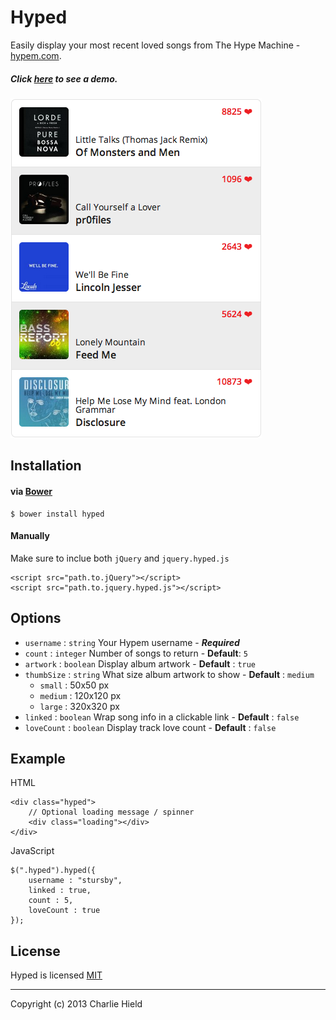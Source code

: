 # Hyped

Easily display your most recent loved songs from The Hype Machine - [hypem.com](http://hypem.com). 

##### Click [here](http://sandbox.charliehield.com/hyped/) to see a demo.

![Screenshot](images/screenshot.png)

## Installation

#### via [Bower](http://bower.io)

    $ bower install hyped

#### Manually

Make sure to inclue both `jQuery` and `jquery.hyped.js`

    <script src="path.to.jQuery"></script>
    <script src="path.to.jquery.hyped.js"></script>

## Options

- `username` : `string` Your Hypem username - ***Required***
- `count` : `integer` Number of songs to return - **Default**: `5`
- `artwork` : `boolean` Display album artwork - **Default** : `true`
- `thumbSize` : `string` What size album artwork to show - **Default** : `medium`
    - `small` : 50x50 px
    - `medium` : 120x120 px
    - `large` : 320x320 px
- `linked` : `boolean` Wrap song info in a clickable link - **Default** : `false`
- `loveCount` : `boolean` Display track love count - **Default** : `false`


## Example

HTML

    <div class="hyped">
    	// Optional loading message / spinner
    	<div class="loading"></div>
    </div>

JavaScript

    $(".hyped").hyped({
        username : "stursby",
        linked : true,
        count : 5,
        loveCount : true
    });
   

## License

Hyped is licensed [MIT](http://opensource.org/licenses/MIT)

* * *

Copyright (c) 2013 Charlie Hield


